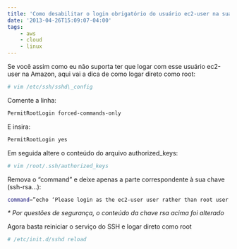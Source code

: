 ```yaml
---
title: 'Como desabilitar o login obrigatório do usuário ec2-user na sua instância Linux da AWS'
date: '2013-04-26T15:09:07-04:00'
tags:
    - aws
    - cloud
    - linux
---
```


Se você assim como eu não suporta ter que logar com esse usuário ec2-user na Amazon, aqui vai a dica de como logar direto como root:  

```bash
# vim /etc/ssh/sshd\_config
```

Comente a linha:  

```bash
PermitRootLogin forced-commands-only
```

E insira:  

```bash
PermitRootLogin yes
```

Em seguida altere o conteúdo do arquivo authorized\_keys:  

```bash
# vim /root/.ssh/authorized_keys
```

Remova o “command” e deixe apenas a parte correspondente à sua chave (ssh-rsa…):  

```bash
command=”echo ‘Please login as the ec2-user user rather than root user.’;echo;sleep 10″ ssh-rsa AAAAB3NzaC1yc2EAAAADAQABAAABAQCLnwp65NYFH2JlVCfL6oavdL4ZQy9zjKRkJ2ZFwl6oG84rxxn5PrXCLpoN5FGdbpVN4wa7yNNREPvWa8VX7leF8tHGDuN2kEOkOQdUCRRsishdflsiuhdfiuhtRb1hKMHsAD/Xg/ZLT9DtV8XerNuRTduqLKtXYCJtU67xPyKloDN8eKMXJxPQRCPuk05ciZb2cDyaqYNfLFUqjH13CIDrxpBCyADu4URVMpVaQEznsuTu7mthpI/tNVBLkEbPZzzAZzbw9miKPwRW4peDuN51J/eFSnzpxv70JyTW0ujbqySoBxbaEp8bsaasd8f769876asedt5fcLFhj rmartins
```

*\* Por questões de segurança, o conteúdo da chave rsa acima foi alterado*

Agora basta reiniciar o serviço do SSH e logar direto como root  

```bash
# /etc/init.d/sshd reload
```
